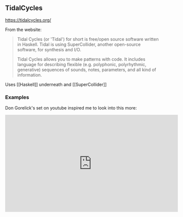 ## TidalCycles

https://tidalcycles.org/

From the website:

> Tidal Cycles (or 'Tidal') for short is free/open source software written in Haskell. Tidal is using SuperCollider, another open-source software, for synthesis and I/O.
> 
> Tidal Cycles allows you to make patterns with code. It includes language for describing flexible (e.g. polyphonic, polyrhythmic, generative) sequences of sounds, notes, parameters, and all kind of information.

Uses [[Haskell]] underneath and [[SuperCollider]]

### Examples

Don Gorelick's set on youtube inspired me to look into this more:

<iframe width="560" height="315" src="https://www.youtube.com/embed/qdgnRct0_nw?start=29295" title="YouTube video player" frameborder="0" allow="accelerometer; autoplay; clipboard-write; encrypted-media; gyroscope; picture-in-picture" allowfullscreen></iframe>